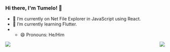 ### Hi there, I'm Tumelo! 👋

<!--
**TumzaLehipi/tumzalehipi** is a ✨ _special_ ✨ repository because its `README.md` (this file) appears on your GitHub profile.

Here are some ideas to get you started:

- 🔭 I’m currently working on ...
- 🌱 I’m currently learning ...
- 👯 I’m looking to collaborate on ...
- 🤔 I’m looking for help with ...
- 💬 Ask me about ...
- 📫 How to reach me: ...
- 😄 Pronouns: ...
- ⚡ Fun fact: ...
-->

- 🔭 I’m currently on Net File Explorer in JavaScript using React.
- 🌱 I’m currently learning Flutter.
- - 😄 Pronouns: He/Him


<img align="left" src="https://github-readme-stats.vercel.app/api?username=tumzalehipi&show_icons=true&theme=radical"/>
<img align="right" src="https://github-readme-stats.vercel.app/api/top-langs/?username=tumzalehipi&layout=compact)](https://github.com/anuraghazra/github-readme-stats"/>
